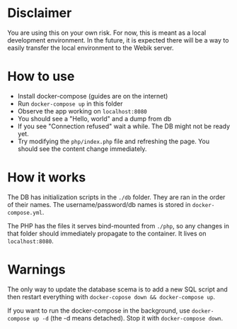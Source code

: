 # Disclaimer
You are using this on your own risk. For now, this is meant as a local development environment. In the future, it is expected there will be a way to easily transfer the local environment to the Webik server. 

# How to use
- Install docker-compose (guides are on the internet)
- Run `docker-compose up` in this folder
- Observe the app working on `localhost:8080`
- You should see a "Hello, world" and a dump from db
- If you see "Connection refused" wait a while. The DB might not be ready yet.
- Try modifying the `php/index.php` file and refreshing the page. You should see the content change immediately.

# How it works
The DB has initialization scripts in the `./db` folder. They are ran in the order of their names. The username/password/db names is stored in `docker-compose.yml`.

The PHP has the files it serves bind-mounted from `./php`, so any changes in that folder should immediately propagate to the container. It lives on `localhost:8080`.

# Warnings
The only way to update the database scema is to add a new SQL script and then restart everything with `docker-copose down && docker-compose up`. 

If you want to run the docker-compose in the background, use `docker-compose up -d` (the -d means detached). Stop it with `docker-compose down`.
